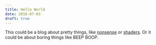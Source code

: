 ```yaml
---
title: Hello World
date: 2016-07-03
draft: true
---
```


This could be a blog about pretty things, like [nonsense](https://ncatlab.org/nlab/show/Yoneda+lemma)
or [shaders](https://hylogen.com). Or it could be about boring things like BEEP BOOP.
